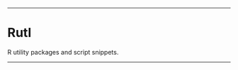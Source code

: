 _______________________________________________________________________________
# Rutl

R utility packages and script snippets.

_______________________________________________________________________________

